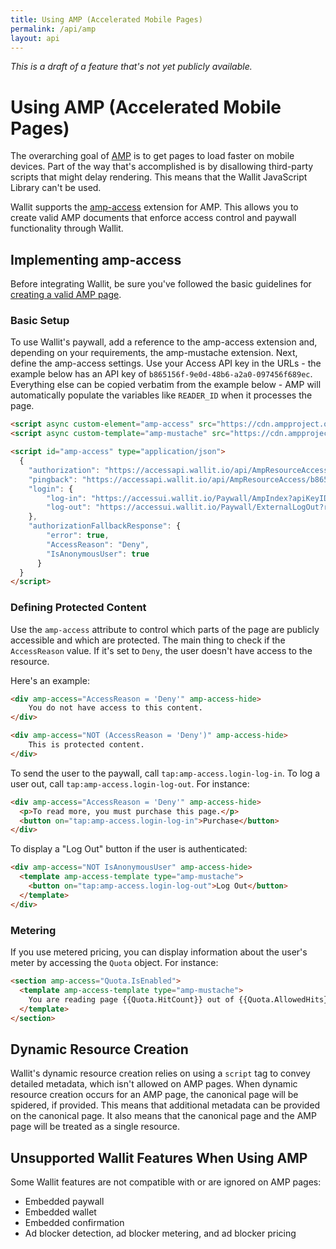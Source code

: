 ```yaml
---
title: Using AMP (Accelerated Mobile Pages)
permalink: /api/amp
layout: api
---
```


_This is a draft of a feature that's not yet publicly available._

# Using AMP (Accelerated Mobile Pages)

The overarching goal of [AMP](https://www.ampproject.org) is to get pages to load faster on mobile devices. Part of the way that's accomplished is by disallowing third-party scripts that might delay rendering. This means that the Wallit JavaScript Library can't be used.

Wallit supports the [amp-access](https://www.ampproject.org/docs/reference/components/amp-access) extension for AMP. This allows you to create valid AMP documents that enforce access control and paywall functionality through Wallit.

## Implementing amp-access

Before integrating Wallit, be sure you've followed the basic guidelines for [creating a valid AMP page](https://www.ampproject.org/docs/get_started/create.html).

### Basic Setup

To use Wallit's paywall, add a reference to the amp-access extension and, depending on your requirements, the amp-mustache extension. Next, define the amp-access settings. Use your Access API key in the URLs - the example below has an API key of `b865156f-9e0d-48b6-a2a0-097456f689ec`. Everything else can be copied verbatim from the example below - AMP will automatically populate the variables like `READER_ID` when it processes the page.

```html
<script async custom-element="amp-access" src="https://cdn.ampproject.org/v0/amp-access-0.1.js"></script>
<script async custom-template="amp-mustache" src="https://cdn.ampproject.org/v0/amp-mustache-0.1.js"></script>

<script id="amp-access" type="application/json">
  {
	"authorization": "https://accessapi.wallit.io/api/AmpResourceAccess/b865156f-9e0d-48b6-a2a0-097456f689ec/Authorization?readerID=READER_ID&resourceURL=CANONICAL_URL&random=RANDOM",
	"pingback": "https://accessapi.wallit.io/api/AmpResourceAccess/b865156f-9e0d-48b6-a2a0-097456f689ec/Pingback?readerID=READER_ID&resourceURL=CANONICAL_URL&random=RANDOM",
	"login": {
		"log-in": "https://accessui.wallit.io/Paywall/AmpIndex?apiKeyID=b865156f-9e0d-48b6-a2a0-097456f689ec&readerID=READER_ID&resourceURL=CANONICAL_URL&referrerURL=DOCUMENT_REFERRER&returnURL=RETURN_URL",
		"log-out": "https://accessui.wallit.io/Paywall/ExternalLogOut?readerID=READER_ID&returnURL=RETURN_URL"
	},
	"authorizationFallbackResponse": {
		"error": true,
		"AccessReason": "Deny",
		"IsAnonymousUser": true
	  }
  }
</script>
```

### Defining Protected Content

Use the `amp-access` attribute to control which parts of the page are publicly accessible and which are protected. The main thing to check if the `AccessReason` value. If it's set to `Deny`, the user doesn't have access to the resource.

Here's an example:
```html
<div amp-access="AccessReason = 'Deny'" amp-access-hide>
	You do not have access to this content.
</div>

<div amp-access="NOT (AccessReason = 'Deny')" amp-access-hide>
	This is protected content.
</div>
```

To send the user to the paywall, call `tap:amp-access.login-log-in`. To log a user out, call `tap:amp-access.login-log-out`. For instance:

```html
<div amp-access="AccessReason = 'Deny'" amp-access-hide>
  <p>To read more, you must purchase this page.</p>
  <button on="tap:amp-access.login-log-in">Purchase</button>
</div>
```

To display a "Log Out" button if the user is authenticated:

```html
<div amp-access="NOT IsAnonymousUser" amp-access-hide>
  <template amp-access-template type="amp-mustache">
	<button on="tap:amp-access.login-log-out">Log Out</button>
  </template>
</div>
```

### Metering

If you use metered pricing, you can display information about the user's meter by accessing the `Quota` object. For instance:

```html
<section amp-access="Quota.IsEnabled">
  <template amp-access-template type="amp-mustache">
	You are reading page {{Quota.HitCount}} out of {{Quota.AllowedHits}}.
  </template>
</section>
```

## Dynamic Resource Creation

Wallit's dynamic resource creation relies on using a `script` tag to convey detailed metadata, which isn't allowed on AMP pages. When dynamic resource creation occurs for an AMP page, the canonical page will be spidered, if provided. This means that additional metadata can be provided on the canonical page. It also means that the canonical page and the AMP page will be treated as a single resource.

## Unsupported Wallit Features When Using AMP

Some Wallit features are not compatible with or are ignored on AMP pages:
* Embedded paywall
* Embedded wallet
* Embedded confirmation
* Ad blocker detection, ad blocker metering, and ad blocker pricing

